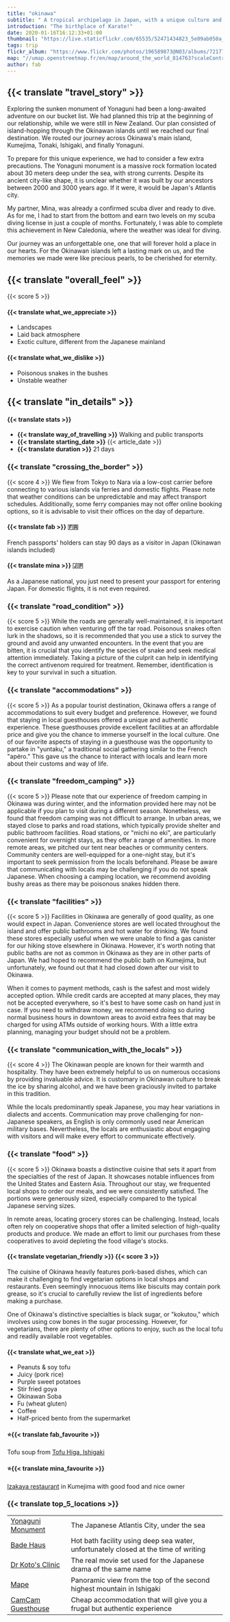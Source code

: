 ```yaml
---
title: "okinawa"
subtitle: " A tropical archipelago in Japan, with a unique culture and history."
introduction: "The birthplace of Karate!"
date: 2020-01-16T16:12:33+01:00
thumbnail: "https://live.staticflickr.com/65535/52471434823_5e09ab050a_c.jpg"
tags: trip
flickr_album: "https://www.flickr.com/photos/196589873@N03/albums/72177720302708434"
map: "//umap.openstreetmap.fr/en/map/around_the_world_814763?scaleControl=false&miniMap=false&scrollWheelZoom=false&zoomControl=true&allowEdit=false&moreControl=true&searchControl=null&tilelayersControl=null&embedControl=null&datalayersControl=true&onLoadPanel=undefined&captionBar=false&&datalayers=2484874#7/25.3/125.937"
author: fab
---
```

## {{< translate "travel_story" >}}
Exploring the sunken monument of Yonaguni had been a long-awaited adventure on our bucket list. We had planned this trip at the beginning of our relationship, while we were still in New Zealand. Our plan consisted of island-hopping through the Okinawan islands until we reached our final destination. We routed our journey across Okinawa's main island, Kumejima, Tonaki, Ishigaki, and finally Yonaguni.

To prepare for this unique experience, we had to consider a few extra precautions. The Yonaguni monument is a massive rock formation located about 30 meters deep under the sea, with strong currents. Despite its ancient city-like shape, it is unclear whether it was built by our ancestors between 2000 and 3000 years ago. If it were, it would be Japan's Atlantis city.

My partner, Mina, was already a confirmed scuba diver and ready to dive. As for me, I had to start from the bottom and earn two levels on my scuba diving license in just a couple of months. Fortunately, I was able to complete this achievement in New Caledonia, where the weather was ideal for diving.

Our journey was an unforgettable one, one that will forever hold a place in our hearts. For the Okinawan islands left a lasting mark on us, and the memories we made were like precious pearls, to be cherished for eternity.

## {{< translate "overall_feel" >}} 
{{< score 5 >}}
#### {{< translate what_we_appreciate >}}

- Landscapes
- Laid back atmosphere
- Exotic culture, different from the Japanese mainland
  
#### {{< translate what_we_dislike >}}

- Poisonous snakes in the bushes
- Unstable weather


## {{< translate "in_details" >}}

#### {{< translate stats >}}

- **{{< translate way_of_travelling >}}** Walking and public transports
- **{{< translate starting_date >}}** {{< article_date >}} 
- **{{< translate duration >}}** 21 days

### {{< translate "crossing_the_border" >}}
{{< score 4 >}}
We flew from Tokyo to Nara via a low-cost carrier before connecting to various islands via ferries and domestic flights. Please note that weather conditions can be unpredictable and may affect transport schedules. Additionally, some ferry companies may not offer online booking options, so it is advisable to visit their offices on the day of departure.

#### {{< translate fab >}} 🇫🇷
French passports' holders can stay 90 days as a visitor in Japan (Okinawan islands included)

#### {{< translate mina >}} 🇯🇵
As a Japanese national, you just need to present your passport for entering Japan.
For domestic flights, it is not even required.


### {{< translate "road_condition" >}}
{{< score 5 >}}
While the roads are generally well-maintained, it is important to exercise caution when venturing off the tar road. Poisonous snakes often lurk in the shadows, so it is recommended that you use a stick to survey the ground and avoid any unwanted encounters. In the event that you are bitten, it is crucial that you identify the species of snake and seek medical attention immediately. Taking a picture of the culprit can help in identifying the correct antivenom required for treatment. Remember, identification is key to your survival in such a situation.

### {{< translate "accommodations" >}}
{{< score 5 >}}
As a popular tourist destination, Okinawa offers a range of accommodations to suit every budget and preference. However, we found that staying in local guesthouses offered a unique and authentic experience. These guesthouses provide excellent facilities at an affordable price and give you the chance to immerse yourself in the local culture. One of our favorite aspects of staying in a guesthouse was the opportunity to partake in "yuntaku," a traditional social gathering similar to the French "apéro." This gave us the chance to interact with locals and learn more about their customs and way of life.


### {{< translate "freedom_camping" >}}
{{< score 5 >}}
Please note that our experience of freedom camping in Okinawa was during winter, and the information provided here may not be applicable if you plan to visit during a different season. Nonetheless, we found that freedom camping was not difficult to arrange. In urban areas, we stayed close to parks and road stations, which typically provide shelter and public bathroom facilities. Road stations, or "michi no eki", are particularly convenient for overnight stays, as they offer a range of amenities. In more remote areas, we pitched our tent near beaches or community centers. Community centers are well-equipped for a one-night stay, but it's important to seek permission from the locals beforehand. Please be aware that communicating with locals may be challenging if you do not speak Japanese. When choosing a camping location, we recommend avoiding bushy areas as there may be poisonous snakes hidden there.

### {{< translate "facilities" >}}
{{< score 5 >}}
Facilities in Okinawa are generally of good quality, as one would expect in Japan. Convenience stores are well located throughout the island and offer public bathrooms and hot water for drinking. We found these stores especially useful when we were unable to find a gas canister for our hiking stove elsewhere in Okinawa. However, it's worth noting that public baths are not as common in Okinawa as they are in other parts of Japan. We had hoped to recommend the public bath on Kumejima, but unfortunately, we found out that it had closed down after our visit to Okinawa.

When it comes to payment methods, cash is the safest and most widely accepted option. While credit cards are accepted at many places, they may not be accepted everywhere, so it's best to have some cash on hand just in case. If you need to withdraw money, we recommend doing so during normal business hours in downtown areas to avoid extra fees that may be charged for using ATMs outside of working hours. With a little extra planning, managing your budget should not be a problem.

### {{< translate "communication_with_the_locals" >}}
{{< score 4 >}}
The Okinawan people are known for their warmth and hospitality. They have been extremely helpful to us on numerous occasions by providing invaluable advice. It is customary in Okinawan culture to break the ice by sharing alcohol, and we have been graciously invited to partake in this tradition.

While the locals predominantly speak Japanese, you may hear variations in dialects and accents. Communication may prove challenging for non-Japanese speakers, as English is only commonly used near American military bases. Nevertheless, the locals are enthusiastic about engaging with visitors and will make every effort to communicate effectively.


### {{< translate "food" >}}
{{< score 5 >}}
Okinawa boasts a distinctive cuisine that sets it apart from the specialties of the rest of Japan. It showcases notable influences from the United States and Eastern Asia. Throughout our stay, we frequented local shops to order our meals, and we were consistently satisfied. The portions were generously sized, especially compared to the typical Japanese serving sizes.

In remote areas, locating grocery stores can be challenging. Instead, locals often rely on cooperative shops that offer a limited selection of high-quality products and produce. We made an effort to limit our purchases from these cooperatives to avoid depleting the food village's stocks.

#### {{< translate vegetarian_friendly >}} {{< score 3 >}}
The cuisine of Okinawa heavily features pork-based dishes, which can make it challenging to find vegetarian options in local shops and restaurants. Even seemingly innocuous items like biscuits may contain pork grease, so it's crucial to carefully review the list of ingredients before making a purchase.

One of Okinawa's distinctive specialties is black sugar, or "kokutou," which involves using cow bones in the sugar processing. However, for vegetarians, there are plenty of other options to enjoy, such as the local tofu and readily available root vegetables.
#### {{< translate what_we_eat >}} 

- Peanuts & soy tofu
- Juicy (pork rice)
- Purple sweet potatoes
- Stir fried goya
- Okinawan Soba
- Fu (wheat gluten)
- Coffee
- Half-priced bento from the supermarket


#### ⭐{{< translate fab_favourite >}}

Tofu soup from [Tofu Higa, Ishigaki](https://goo.gl/maps/rGCE7KA5KXjJKFA26)

#### ⭐{{< translate mina_favourite >}}

[Izakaya restaurant](https://goo.gl/maps/qmrTj5bnKzj3kzjK6) in Kumejima with good food and nice owner




### {{< translate top_5_locations >}}

|             |             |
|-------------|-------------|
|   [Yonaguni Monument](https://goo.gl/maps/JbcMCutub26vcj3F7)    |   The Japanese Atlantis City, under the sea   |
|   [Bade Haus](https://goo.gl/maps/2dBKVf7LMtxKU9sb7)    |   Hot bath facility using deep sea water, unfortunately closed at the time of writing     |
|   [Dr Koto's Clinic](https://goo.gl/maps/iKLakxiQSUA8Mx468)    |   The real movie set used for the Japanese drama of the same name   |
|   [Mape](https://goo.gl/maps/amwpx5cqTWutTTTu9)    |  Panoramic view from the top of the second highest mountain in Ishigaki    |
|   [CamCam Guesthouse](https://goo.gl/maps/Z7rXSA1ToueKyVLg6)    |   Cheap accommodation that will give you a frugal but authentic experience    |

